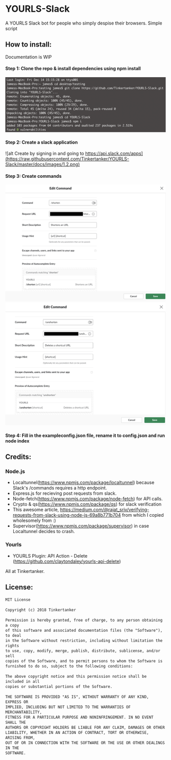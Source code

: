 # YOURLS-Slack
A YOURLS Slack bot for people who simply despise their browsers. Simple script

## How to install:
Documentation is WIP

#### Step 1: Clone the repo & install dependencies using npm install
![alt Clone and Instal dependencies](https://raw.githubusercontent.com/Tinkertanker/YOURLS-Slack/master/docs/images/1.1.png)


#### Step 2: Create a slack application
![alt Create by signing in and going to https://api.slack.com/apps](https://raw.githubusercontent.com/Tinkertanker/YOURLS-Slack/master/docs/images/1.2.png)


#### Step 3: Create commands
![alt Create /shorten](https://raw.githubusercontent.com/Tinkertanker/YOURLS-Slack/master/docs/images/1.3.png)
![alt Create /unshorten](https://raw.githubusercontent.com/Tinkertanker/YOURLS-Slack/master/docs/images/1.4.png)


#### Step 4: Fill in the exampleconfig.json file, rename it to config.json and run node index

## Credits:
### Node.js
- Localtunnel(https://www.npmjs.com/package/localtunnel) because Slack's /commands requires a http endpoint.
- Express.js for recieving post requests from slack.
- Node-fetch(https://www.npmjs.com/package/node-fetch) for API calls.
- Crypto & qs(https://www.npmjs.com/package/qs) for slack verification
- This awesome article, https://medium.com/@rajat_sriv/verifying-requests-from-slack-using-node-js-69a8b771b704 from which I copied wholesomely from :)
- Supervisor(https://www.npmjs.com/package/supervisor) in case Localtunnel decides to crash.
### Yourls
 - YOURLS Plugin: API Action - Delete (https://github.com/claytondaley/yourls-api-delete)

All at Tinkertanker.

## License:
```
MIT License

Copyright (c) 2018 Tinkertanker

Permission is hereby granted, free of charge, to any person obtaining a copy
of this software and associated documentation files (the "Software"), to deal
in the Software without restriction, including without limitation the rights
to use, copy, modify, merge, publish, distribute, sublicense, and/or sell
copies of the Software, and to permit persons to whom the Software is
furnished to do so, subject to the following conditions:

The above copyright notice and this permission notice shall be included in all
copies or substantial portions of the Software.

THE SOFTWARE IS PROVIDED "AS IS", WITHOUT WARRANTY OF ANY KIND, EXPRESS OR
IMPLIED, INCLUDING BUT NOT LIMITED TO THE WARRANTIES OF MERCHANTABILITY,
FITNESS FOR A PARTICULAR PURPOSE AND NONINFRINGEMENT. IN NO EVENT SHALL THE
AUTHORS OR COPYRIGHT HOLDERS BE LIABLE FOR ANY CLAIM, DAMAGES OR OTHER
LIABILITY, WHETHER IN AN ACTION OF CONTRACT, TORT OR OTHERWISE, ARISING FROM,
OUT OF OR IN CONNECTION WITH THE SOFTWARE OR THE USE OR OTHER DEALINGS IN THE
SOFTWARE.
```